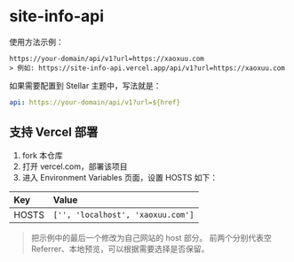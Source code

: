 # site-info-api

使用方法示例：

```
https://your-domain/api/v1?url=https://xaoxuu.com
> 例如: https://site-info-api.vercel.app/api/v1?url=https://xaoxuu.com
```

如果需要配置到 Stellar 主题中，写法就是：

```yaml
api: https://your-domain/api/v1?url=${href}
```

## 支持 Vercel 部署

1. fork 本仓库
2. 打开 vercel.com，部署该项目
3. 进入 Environment Variables 页面，设置 HOSTS 如下：

| Key | Value |
| :-- | :-- |
| HOSTS | `['', 'localhost', 'xaoxuu.com']` |

> 把示例中的最后一个修改为自己网站的 host 部分。
> 前两个分别代表空 Referrer、本地预览，可以根据需要选择是否保留。
